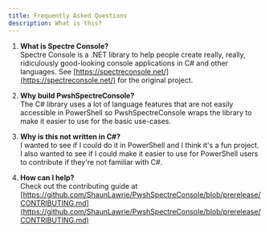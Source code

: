 ```yaml
---
title: Frequently Asked Questions
description: What is this?
---
```


1. **What is Spectre Console?**  
Spectre Console is a .NET library to help people create really, really, ridiculously good-looking console applications in C# and other languages. See [https://spectreconsole.net/](https://spectreconsole.net/) for the original project.

2. **Why build PwshSpectreConsole?**  
The C# library uses a lot of language features that are not easily accessible in PowerShell so PwshSpectreConsole wraps the library to make it easier to use for the basic use-cases.

3. **Why is this not written in C#?**  
I wanted to see if I could do it in PowerShell and I think it's a fun project. I also wanted to see if I could make it easier to use for PowerShell users to contribute if they're not familiar with C#.  

4. **How can I help?**  
Check out the contributing guide at [https://github.com/ShaunLawrie/PwshSpectreConsole/blob/prerelease/CONTRIBUTING.md](https://github.com/ShaunLawrie/PwshSpectreConsole/blob/prerelease/CONTRIBUTING.md)